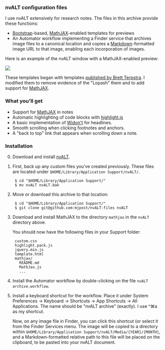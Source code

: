 ### nvALT configuration files

I use nvALT extensively for research notes.  The files in this archive
provide these functions:

- [Bootstrap](http://getbootstrap.com)-based,
  [MathJAX](http://www.mathjax.org)-enabled templates for previews
- An Automator workflow implementing a Finder service that archives
  image files to a canonical location and copies a
  [Markdown](http://daringfireball.net/projects/markdown/)-formatted
  image URL to that image, enabling each incorporation of images.

Here is an example of the nvALT window with a MathJAX-enabled preview:

![](images/example.png)

These templates began with templates
[published by Brett Terpstra](http://brettterpstra.com/2013/04/06/customizing-the-nvalt-preview/). I
modified them to remove evidence of the "Lopash" them and to add
support for [MathJAX](http://www.mathjax.org).

### What you'll get

* Support for [MathJAX](http://www.mathjax.org) in notes
* Automatic highlighting of code blocks with [highlight.js](http://softwaremaniacs.org/soft/highlight/en/)
* A basic implementation of [Widon't](http://shauninman.com/archive/2006/08/22/widont_wordpress_plugin) for headlines.
* Smooth scrolling when clicking footnotes and anchors.
* A "back to top" link that appears when scrolling down a note.

### Installation

0. Download and install [nvALT](http://brettterpstra.com/projects/nvalt/).

1. First, back up any custom files you've created previously. These
files are located under `$HOME/Library/Application Support/nvALT/`.

        $ cd "$HOME/Library/Application Support/"
        $ mv nvALT nvALT.bak

2. Move or download this archive to that location:

        $ cd "$HOME/Library/Application Support/"
        $ git clone git@github.com:mjpost/nvALT-files nvALT

3. Download and install MathJAX to the directory `mathjax` in the
`nvALT` directory above.

   You should now have the following files in your Support folder:

        custom.css
        highlight.pack.js
        jquery.min.js
        template.html
        mathjax/
          README.md
          MathJax.js
          ...

4. Install the Automator workflow by double-clicking on the file
`nvALT archive.workflow`. 

5. Install a keyboard shortcut for the workflow. Place it under System Preferences →
Keyboard → Shortcuts → App Shortcuts → All Applications. The name
should be "nvALT archive" (exactly). I use ^⌘a as my shortcut.

   Now, on any image file in Finder, you can click this shortcut (or
   select it from the Finder Services menu. The image will be copied
   to a directory within `$HOME/Library/Application
   Support/nvALT/Media/{YEAR}/{MONTH}`, and a Markdown-formatted relative path to this
   file will be placed on the clipboard, to be pasted into your nvALT document.
